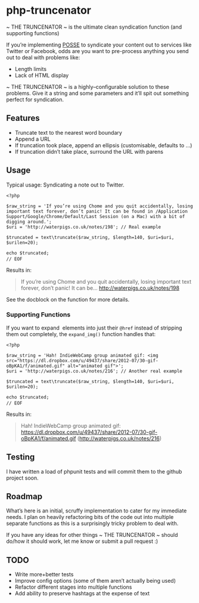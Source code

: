 php-truncenator
===============

~ THE TRUNCENATOR ~ is the ultimate clean syndication function (and supporting functions)

If you’re implementing [POSSE](http://indiewebcamp.com/POSSE) to syndicate your content out to services like Twitter or Facebook, odds are you want to pre-process anything you send out to deal with problems like:

* Length limits
* Lack of HTML display

~ THE TRUNCENATOR ~ is a highly–configurable solution to these problems. Give it a string and some parameters and it’ll spit out something perfect for syndication.

## Features

* Truncate text to the nearest word boundary
* Append a URL
* If truncation took place, append an ellipsis (customisable, defaults to …)
* If truncation didn’t take place, surround the URL with parens

## Usage

Typical usage: Syndicating a note out to Twitter.

<pre><code>&lt;?php

$raw_string = 'If you’re using Chome and you quit accidentally, losing important text forever, don’t panic! It can be found in /Application Support/Google/Chrome/Default/Last Session (on a Mac) with a bit of digging around.';
$uri = 'http://waterpigs.co.uk/notes/198'; // Real example

$truncated = text\truncate($raw_string, $length=140, $uri=$uri, $urilen=20);

echo $truncated;
// EOF</code> </pre>

Results in:

> If you’re using Chome and you quit accidentally, losing important text forever, don’t panic! It can be… http://waterpigs.co.uk/notes/198

See the docblock on the function for more details.

### Supporting Functions

If you want to expand <code><img></code> elements into just their <code>@href</code> instead of stripping them out completely, the <code>expand_img()</code> function handles that:

<pre><code>&lt;?php

$raw_string = 'Hah! IndieWebCamp group animated gif: &lt;img src="https://dl.dropbox.com/u/49437/share/2012-07/30-gif-oBpKA1/f/animated.gif" alt="animated gif"&gt;';
$uri = 'http://waterpigs.co.uk/notes/216'; // Another real example

$truncated = text\truncate($raw_string, $length=140, $uri=$uri, $urilen=20);

echo $truncated;
// EOF</code> </pre>

Results in:

> Hah! IndieWebCamp group animated gif: https://dl.dropbox.com/u/49437/share/2012-07/30-gif-oBpKA1/f/animated.gif (http://waterpigs.co.uk/notes/216)

## Testing

I have written a load of phpunit tests and will commit them to the github project soon.

## Roadmap

What’s here is an initial, scruffy implementation to cater for my immediate needs. I plan on heavily refactoring bits of the code out into multiple separate functions as this is a surprisingly tricky problem to deal with.

If you have any ideas for other things ~ THE TRUNCENATOR ~ should do/how it should work, let me know or submit a pull request :)

## TODO

* Write more+better tests
* Improve config options (some of them aren’t actually being used)
* Refactor different stages into multiple functions
* Add ability to preserve hashtags at the expense of text